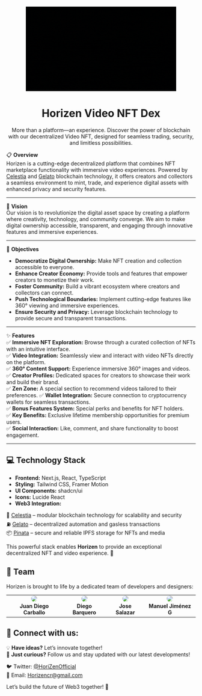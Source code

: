 <p align="center"> 
  <img src="HorizenGIF.gif" alt="Horizen GIF" width="400" /> 
</p> 

<h1 align="center"> Horizen Video NFT Dex</h1> 

<p align="center"> 
  More than a platform—an experience. Discover the power of blockchain with our decentralized Video NFT, designed for seamless trading, security, and limitless possibilities.
</p>

📋 **Overview**  
Horizen is a cutting-edge decentralized platform that combines NFT marketplace functionality with immersive video experiences. Powered by [Celestia](https://celestia.org/) and [Gelato](https://www.gelato.network/) blockchain technology, it offers creators and collectors a seamless environment to mint, trade, and experience digital assets with enhanced privacy and security features.

---

🚀 **Vision**  
Our vision is to revolutionize the digital asset space by creating a platform where creativity, technology, and community converge. We aim to make digital ownership accessible, transparent, and engaging through innovative features and immersive experiences.

---

🎯 **Objectives**  
- **Democratize Digital Ownership:** Make NFT creation and collection accessible to everyone.  
- **Enhance Creator Economy:** Provide tools and features that empower creators to monetize their work.  
- **Foster Community:** Build a vibrant ecosystem where creators and collectors can connect.  
- **Push Technological Boundaries:** Implement cutting-edge features like 360° viewing and immersive experiences.  
- **Ensure Security and Privacy:** Leverage blockchain technology to provide secure and transparent transactions.  

---

✨ **Features**  
✅ **Immersive NFT Exploration:** Browse through a curated collection of NFTs with an intuitive interface.  
✅ **Video Integration:** Seamlessly view and interact with video NFTs directly on the platform.  
✅ **360° Content Support:** Experience immersive 360° images and videos.  
✅ **Creator Profiles:** Dedicated spaces for creators to showcase their work and build their brand.  
✅ **Zen Zone:** A special section to recommend videos tailored to their preferences.
✅ **Wallet Integration:** Secure connection to cryptocurrency wallets for seamless transactions.  
✅ **Bonus Features System:** Special perks and benefits for NFT holders.  
✅ **Key Benefits:** Exclusive lifetime membership opportunities for premium users.  
✅ **Social Interaction:** Like, comment, and share functionality to boost engagement.  

---

## 💻 Technology Stack

- **Frontend:** Next.js, React, TypeScript
- **Styling:** Tailwind CSS, Framer Motion
- **UI Components:** shadcn/ui
- **Icons:** Lucide React
- **Web3 Integration:**

🔗 [Celestia](https://celestia.org) – modular blockchain technology for scalability and security  
⛽ [Gelato](https://www.gelato.network) – decentralized automation and gasless transactions  
📦 [Pinata](https://app.pinata.cloud) – secure and reliable IPFS storage for NFTs and media 

This powerful stack enables **Horizen** to provide an exceptional decentralized NFT and video experience. 🚀  


## 👥 Team  

Horizen is brought to life by a dedicated team of developers and designers:

<table align="center">
  <tr>
    <td align="center">
      <a href="https://github.com/juandiegocv27">
        <img src="https://github.com/juandiegocv27.png" width="100" style="border-radius:50%" />
      </a>
      <br/>
      <strong>Juan Diego Carballo</strong>
    </td>
    <td align="center">
      <a href="https://github.com/DiegoB1911">
        <img src="https://github.com/DiegoB1911.png" width="100" style="border-radius:50%" />
      </a>
      <br/>
      <strong>Diego Barquero</strong>
    </td>
    <td align="center">
      <a href="https://github.com/joseSalazar4">
        <img src="https://github.com/joseSalazar4.png" width="100" style="border-radius:50%" />
      </a>
      <br/>
      <strong>Jose Salazar</strong>
    </td>
    <td align="center">
      <a href="https://github.com/ManuelJG1999">
        <img src="https://github.com/ManuelJG1999.png" width="100" style="border-radius:50%" />
      </a>
      <br/>
      <strong>Manuel Jiménez G</strong>
    </td>
  </tr>
</table>

## 🔗 **Connect with us:**  

💡 **Have ideas?** Let’s innovate together!  
📢 **Just curious?** Follow us and stay updated with our latest developments!  

🐦 Twitter: [@HoriZenOfficial](https://x.com/HoriZenOfficial)  
📧 Email: [Horizencr@gmail.com](mailto:Horizencr@gmail.com)  

Let’s build the future of Web3 together! 🚀  
